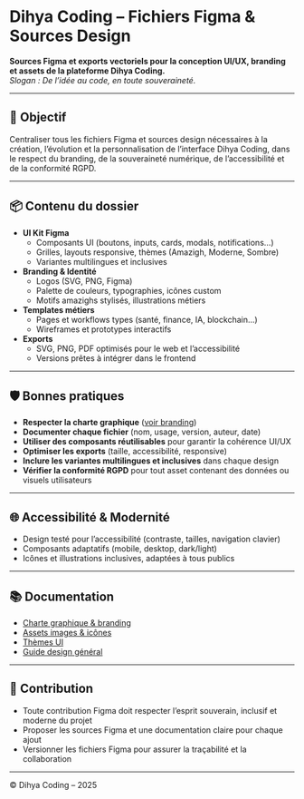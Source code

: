# Dihya Coding – Fichiers Figma & Sources Design

**Sources Figma et exports vectoriels pour la conception UI/UX, branding et assets de la plateforme Dihya Coding.**  
_Slogan : De l’idée au code, en toute souveraineté._

---

## 🎯 Objectif

Centraliser tous les fichiers Figma et sources design nécessaires à la création, l’évolution et la personnalisation de l’interface Dihya Coding, dans le respect du branding, de la souveraineté numérique, de l’accessibilité et de la conformité RGPD.

---

## 📦 Contenu du dossier

- **UI Kit Figma**  
  - Composants UI (boutons, inputs, cards, modals, notifications…)
  - Grilles, layouts responsive, thèmes (Amazigh, Moderne, Sombre)
  - Variantes multilingues et inclusives
- **Branding & Identité**  
  - Logos (SVG, PNG, Figma)
  - Palette de couleurs, typographies, icônes custom
  - Motifs amazighs stylisés, illustrations métiers
- **Templates métiers**  
  - Pages et workflows types (santé, finance, IA, blockchain…)
  - Wireframes et prototypes interactifs
- **Exports**  
  - SVG, PNG, PDF optimisés pour le web et l’accessibilité
  - Versions prêtes à intégrer dans le frontend

---

## 🛡️ Bonnes pratiques

- **Respecter la charte graphique** ([voir branding](../../branding/README.md))
- **Documenter chaque fichier** (nom, usage, version, auteur, date)
- **Utiliser des composants réutilisables** pour garantir la cohérence UI/UX
- **Optimiser les exports** (taille, accessibilité, responsive)
- **Inclure les variantes multilingues et inclusives** dans chaque design
- **Vérifier la conformité RGPD** pour tout asset contenant des données ou visuels utilisateurs

---

## 🌐 Accessibilité & Modernité

- Design testé pour l’accessibilité (contraste, tailles, navigation clavier)
- Composants adaptatifs (mobile, desktop, dark/light)
- Icônes et illustrations inclusives, adaptées à tous publics

---

## 📚 Documentation

- [Charte graphique & branding](../../branding/README.md)
- [Assets images & icônes](../assets/images/README.md)
- [Thèmes UI](../../../frontend/src/branding/themes/README.md)
- [Guide design général](../README.md)

---

## 🤝 Contribution

- Toute contribution Figma doit respecter l’esprit souverain, inclusif et moderne du projet
- Proposer les sources Figma et une documentation claire pour chaque ajout
- Versionner les fichiers Figma pour assurer la traçabilité et la collaboration

---

© Dihya Coding – 2025